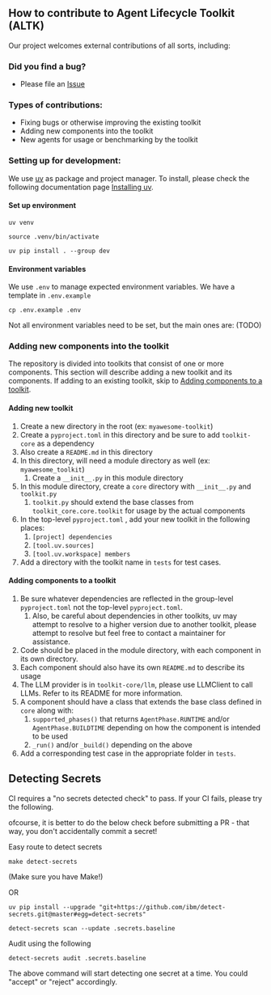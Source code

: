## How to contribute to Agent Lifecycle Toolkit (ALTK)

Our project welcomes external contributions of all sorts, including:

### Did you find a bug?

* Please file an [Issue](https://github.com/AgentToolkit/agent-lifecycle-toolkit/issues)

### Types of contributions:

* Fixing bugs or otherwise improving the existing toolkit
* Adding new components into the toolkit
* New agents for usage or benchmarking by the toolkit

### Setting up for development:

We use [uv](https://docs.astral.sh/uv/) as package and project manager. To install, please check the following documentation page [Installing uv](https://docs.astral.sh/uv/getting-started/installation/).

#### Set up environment

`uv venv`

`source .venv/bin/activate`

`uv pip install . --group dev`

#### Environment variables

We use `.env` to manage expected environment variables. We have a template in `.env.example`

`cp .env.example .env`

Not all environment variables need to be set, but the main ones are: (TODO)

### Adding new components into the toolkit

The repository is divided into toolkits that consist of one or more components. This section will describe adding a new toolkit and its components. If adding to an existing toolkit, skip to [Adding components to a toolkit](adding-components-to-a-toolkit).

#### Adding new toolkit

1. Create a new directory in the root (ex: `myawesome-toolkit`)
2. Create a `pyproject.toml` in this directory and be sure to add `toolkit-core` as a dependency
3. Also create a `README.md` in this directory
4. In this directory, will need a module directory as well (ex: `myawesome_toolkit`)
   1. Create a `__init__.py` in this module directory
5. In this module directory, create a `core` directory with `__init__.py` and `toolkit.py`
   1. `toolkit.py` should extend the base classes from `toolkit_core.core.toolkit` for usage by the actual components
6. In the top-level `pyproject.toml` , add your new toolkit in the following places:
   1. `[project] dependencies`
   2. `[tool.uv.sources]`
   3. `[tool.uv.workspace] members`
7. Add a directory with the toolkit name in `tests` for test cases.

#### Adding components to a toolkit

1. Be sure whatever dependencies are reflected in the group-level `pyproject.toml` not the top-level `pyproject.toml`.
   1. Also, be careful about dependencies in other toolkits, uv may attempt to resolve to a higher version due to another toolkit, please attempt to resolve but feel free to contact a maintainer for assistance.
2. Code should be placed in the module directory, with each component in its own directory.
3. Each component should also have its own `README.md` to describe its usage
4. The LLM provider is in `toolkit-core/llm`, please use LLMClient to call LLMs. Refer to its README for more information.
5. A component should have a class that extends the base class defined in `core` along with:
   1. `supported_phases()` that returns `AgentPhase.RUNTIME` and/or `AgentPhase.BUILDTIME` depending on how the component is intended to be used
   2. `_run()` and/or `_build()` depending on the above
6. Add a corresponding test case in the appropriate folder in `tests`.

## Detecting Secrets

CI requires a "no secrets detected check" to pass. If your CI fails, please try the following.

ofcourse, it is better to do the below check before submitting a PR - that way, you don't accidentally commit a secret!

Easy route to detect secrets

`make detect-secrets`

(Make sure you have Make!)

OR


```
uv pip install --upgrade "git+https://github.com/ibm/detect-secrets.git@master#egg=detect-secrets"
```

```
detect-secrets scan --update .secrets.baseline
```


Audit using the following
```
detect-secrets audit .secrets.baseline
```

The above command will start detecting one secret at a time. You could "accept" or "reject" accordingly.
